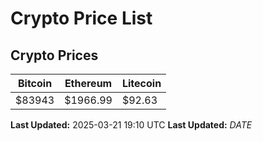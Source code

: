 # Crypto Price List

## Crypto Prices
| Bitcoin | Ethereum | Litecoin |
| ------- | -------- | -------- |
| $83943 | $1966.99 | $92.63 |
**Last Updated:** 2025-03-21 19:10 UTC
**Last Updated:** $DATE$
